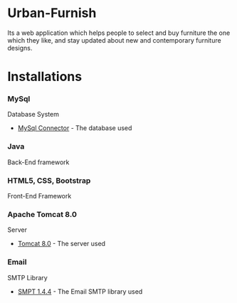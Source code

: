 # Urban-Furnish
Its a  web application which helps people to select and buy furniture the one which they like, and stay updated about new and contemporary furniture designs.
# Installations
### MySql
Database System
* [MySql Connector](https://dev.mysql.com/downloads/connector/j/5.1.html) - The database used
### Java
Back-End framework

### HTML5, CSS, Bootstrap
Front-End Framework

### Apache Tomcat 8.0
Server
* [Tomcat 8.0](https://tomcat.apache.org/download-80.cgi) - The server used
### Email 
SMTP Library
* [SMPT 1.4.4](http://www.java2s.com/Code/Jar/s/Downloadsmtp144jar.htm) - The Email SMTP library used
